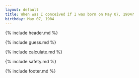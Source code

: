 ```yaml
---
layout: default
title: When was I conceived if I was born on May 07, 1904?
birthday: May 07, 1904
---
```


{% include header.md %}

{% include guess.md %}

{% include calculate.md %}

{% include safety.md %}

{% include footer.md %}



